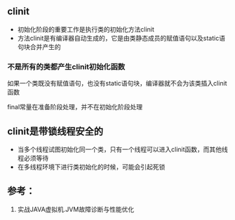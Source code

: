 
## clinit

* 初始化阶段的重要工作是执行类的初始化方法clinit
* 方法clinit是有编译器自动生成的，它是由类静态成员的赋值语句以及static语句块合并产生的

### 不是所有的类都产生clinit初始化函数

如果一个类既没有赋值语句，也没有static语句块，编译器就不会为该类插入clinit函数

final常量在准备阶段处理，并不在初始化阶段处理

## clinit是带锁线程安全的

* 当多个线程试图初始化同一个类，只有一个线程可以进入clinit函数，而其他线程必须等待
* 在多线程环境下进行类初始化的时候，可能会引起死锁



## 参考：

1. 实战JAVA虚拟机.JVM故障诊断与性能优化